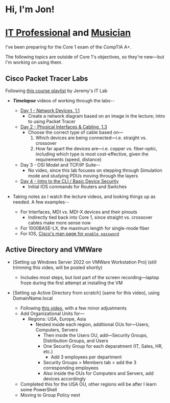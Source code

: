 # Hi, I'm Jon!

# [IT Professional](https://www.github.com/jlango0) and [Musician](https://www.instagram.com/jlango_drums)

I've been preparing for the Core 1 exam of the CompTIA A+.

The following topics are outside of Core 1's objectives, so they're new—but I'm working on using them.


## Cisco Packet Tracer Labs
Following <a href="https://www.youtube.com/playlist?list=PLxbwE86jKRgMpuZuLBivzlM8s2Dk5lXBQ">this course playlist</a> by Jeremy's IT Lab

- **_Timelapse_** videos of working through the labs--
  - [Day 1 - Network Devices, 1.1](https://www.youtube.com/watch?v=bgAhSzdRn5k)
    - Create a network diagram based on an image in the lecture; intro to using Packet Tracer
  - [Day 2 - Physical Interfaces & Cabling, 1.3](https://www.youtube.com/watch?v=l_K-uue9HlY)
    - Choose the correct type of cable based on—
      1. Which devices are being connected—i.e. straight vs. crossover
      2. How far apart the devices are—i.e. copper vs. fiber-optic, including which type is most cost-effective, given the requirements (speed, distance)
  - Day 3 - OSI Model and TCP/IP Suite--
    - No video, since this lab focuses on stepping through Simulation mode and studying PDUs moving through the layers
  - [Day 4 - Intro to the CLI / Basic Device Security](https://www.youtube.com/watch?v=ED62LgyCSAc)
    - Initial IOS commands for Routers and Switches


- Taking notes as I watch the lecture videos, and looking things up as needed.  A few examples--
  - For Interfaces, MDI vs. MDI-X devices and their pinouts
    - Indirectly tied back into Core 1, since straight vs. crossover cables make more sense now
  - For 1000BASE-LX, the maximum length for single-mode fiber
  - For IOS, [Cisco's man page for `enable password`](https://www.cisco.com/E-Learning/bulk/public/tac/cim/cib/using_cisco_ios_software/cmdrefs/enable_password.htm)


## Active Directory and VMWare

  - [Setting up Windows Server 2022 on VMWare Workstation Pro] (still trimming this video, will be posted shortly)
    - Includes most steps, but lost part of the screen recording—laptop froze during the first attempt at installing the VM

   
  - [Setting up Active Directory from scratch] (same for this video), using DomainName.local
    - Following [this video](https://www.youtube.com/watch?v=GsmJowwIh8Q&list=PLAdEnQWAAbfXMY2D4HVZOe-ChfTKmaJfQ&index=6), with a few minor adjustments
    - Add Organizational Units for—
      - Regions:  USA, Europe, Asia
        - Nested inside each region, additional OUs for—Users, Computers, Servers
          - Then inside the Users OU, add—Security Groups, Distribution Groups, and Users
          - One Security Group for each deparatment (IT, Sales, HR, etc.)
            - Add 3 employees per department
          - Security Groups > Members tab > add the 3 corresponding employees
          - Also inside the OUs for Computers and Servers, add devices accordingly
    - Completed this for the USA OU, other regions will be after I learn some PowerShell
    - Moving to Group Policy next


<!--
**jlango0/jlango0** is a ✨ _special_ ✨ repository because its `README.md` (this file) appears on your GitHub profile.

Here are some ideas to get you started:

- 🔭 I’m currently working on ...
- 🌱 I’m currently learning ...
- 👯 I’m looking to collaborate on ...
- 🤔 I’m looking for help with ...
- 💬 Ask me about ...
- 📫 How to reach me: ...
- 😄 Pronouns: ...
- ⚡ Fun fact: ...
-->
